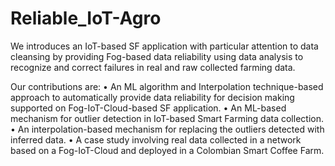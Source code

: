 # Reliable_IoT-Agro
We introduces an IoT-based SF application with particular attention to data cleansing by providing Fog-based data reliability using data analysis to recognize and correct failures in real and raw collected farming data.

Our contributions are:
• An ML algorithm and Interpolation technique-based approach to automatically provide data reliability for decision making supported on Fog-IoT-Cloud-based SF application.
• An ML-based mechanism for outlier detection in IoT-based Smart Farming data collection.
• An interpolation-based mechanism for replacing the outliers detected with inferred data.
• A case study involving real data collected in a network based on a Fog-IoT-Cloud and deployed in a Colombian Smart Coffee Farm.
